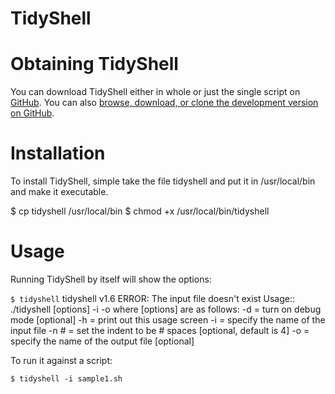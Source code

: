 # TidyShell


# Obtaining TidyShell

You can download TidyShell either in whole or just the single script
on [GitHub](https://github.com/gehll275/TidyShell/).
You can also [browse, download, or clone the development version on GitHub](https://github.com/gehll275/TidyShell/).


# Installation

To install TidyShell, simple take the file tidyshell and put it
in /usr/local/bin and make it executable.

$ cp tidyshell /usr/local/bin
$ chmod +x /usr/local/bin/tidyshell

# Usage

Running TidyShell by itself will show the options:

`$ tidyshell`
tidyshell v1.6
ERROR: The input file doesn't exist
Usage:: ./tidyshell [options] -i <inputfile> -o <outputfile>
where [options] are as follows:
  -d = turn on debug mode [optional]
  -h = print out this usage screen
  -i <inputfile> = specify the name of the input file
  -n # = set the indent to be # spaces [optional, default is 4]
  -o <outputfile> = specify the name of the output file [optional]

To run it against a script:

`$ tidyshell -i sample1.sh`
